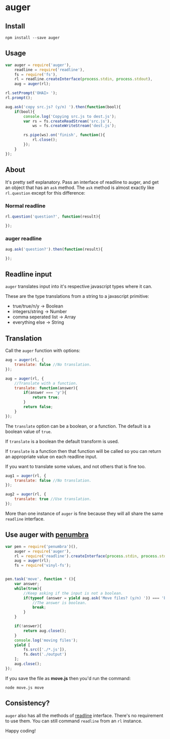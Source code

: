 auger
=====

Install
-------

`npm install --save auger`

Usage
-----

```javascript
var auger = require('auger'),
    readline = require('readline'),
    fs = require('fs'),
    rl = readline.createInterface(process.stdin, process.stdout),
    aug = auger(rl);

rl.setPrompt('OHAI> ');
rl.prompt();

aug.ask('copy src.js? (y/n) ').then(function(bool){
    if(bool){
        console.log('Copying src.js to dest.js');
        var rs = fs.createReadStream('src.js'),
            ws = fs.createWriteStream('dest.js');

        rs.pipe(ws).on('finish', function(){
            rl.close();
        });
    }
});
```

About
-----

It's pretty self explanatory. Pass an interface of readline to auger, and get an object that has an `ask` method. The `ask` method is almost exactly like `rl.question` except for this difference:

### Normal readline

```javascript
rl.question('question?', function(result){

});
```

### auger readline

```javascript
aug.ask('question?').then(function(result){

});
```

Readline input
--------------

`auger` translates input into it's respective javascript types where it can.

These are the type translations from a string to a javascript primitive:

-	true/true/n/y -> Boolean
-	integers/string -> Number
-	comma seperated list -> Array
-	everything else -> String

Translation
-----------

Call the `auger` function with options:

```javascript
aug = auger(rl, {
    translate: false //No translation.
});
```

```javascript
aug = auger(rl, {
    //Translate with a function.
    translate: function(answer){
        if(answer === 'y'){
            return true;
        }
        return false;
    }
});
```

The `translate` option can be a boolean, or a function. The default is a boolean value of `true`.

If `translate` is a boolean the default transform is used.

If `translate` is a function then that function will be called so you can return an appropriate value on each readline input.

If you want to translate some values, and not others that is fine too.

```javascript
aug1 = auger(rl, {
    translate: false //No translation.
});

aug2 = auger(rl, {
    translate: true //Use translation.
});
```

More than one instance of `auger` is fine because they will all share the same `readline` interface.

Use auger with [penumbra](https://www.npmjs.com/package/penumbra)
-----------------------------------------------------------------

```javascript
var pen = require('penumbra')(),
    auger = require('auger'),
    rl = require('readline').createInterface(process.stdin, process.stdout),
    aug = auger(rl);
    fs = require('vinyl-fs');


pen.task('move', function * (){
    var answer;
    while(true){
        //Keep asking if the input is not a boolean.
        if(typeof (answer = yield aug.ask('Move files? (y/n) ')) === 'boolean'){
            //The answer is boolean.
            break;
        }
    }

    if(!answer){
        return aug.close();
    }
    console.log('moving files');
    yield [
        fs.src(['./*.js']),
        fs.dest('./output')
    ];
    aug.close();
});
```

If you save the file as **move.js** then you'd run the command:

`node move.js move`

Consistency?
------------

`auger` also has all the methods of [readline](https://nodejs.org/api/readline.html#readline_class_interface) interface. There's no requirement to use them. You can still command `readline` from an `rl` instance.

Happy coding!
